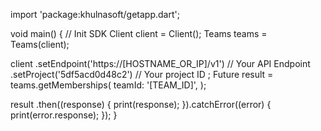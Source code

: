 import 'package:khulnasoft/getapp.dart';

void main() { // Init SDK
  Client client = Client();
  Teams teams = Teams(client);

  client
    .setEndpoint('https://[HOSTNAME_OR_IP]/v1') // Your API Endpoint
    .setProject('5df5acd0d48c2') // Your project ID
  ;
  Future result = teams.getMemberships(
    teamId: '[TEAM_ID]',
  );

  result
    .then((response) {
      print(response);
    }).catchError((error) {
      print(error.response);
  });
}
